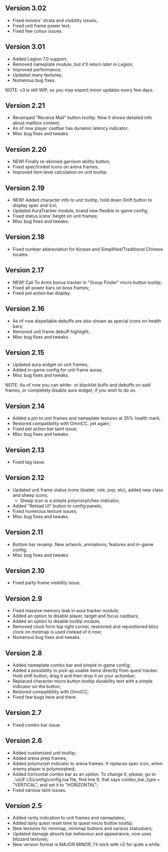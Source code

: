 ## Version 3.02

- Fixed movers' strata and visibility issues;
- Fixed unit frame power text;
- Fixed few colour issues.

## Version 3.01

- Added Legion 7.0 support;
- Removed nameplate module, but it'll return later in Legion;
- Improved performance;
- Updated many textures;
- Numerous bug fixes.

NOTE: v3 is still WIP, so you may expect minor updates every few days.

## Version 2.21

- Revamped "Receive Mail" button tooltip. Now it shows detailed info about mailbox content;
- As of now player castbar has dynamic latency indicator;
- Misc bug fixes and tweaks.

## Version 2.20

- NEW! Finally re-skinned garrison ability button;
- Fixed spec/trinket icons on arena frames;
- Improved item level calculation on unit tooltip.

## Version 2.19

- NEW! Added character info to unit tooltip, hold down Shift button to display spec and iLvl;
- Updated AuraTracker module, brand new flexible in-game config;
- Fixed status icons' height on unit frames;
- Misc bug fixes and tweaks.

## Version 2.18

- Fixed number abbreviation for Korean and Simplified/Traditional Chinese locales.

## Version 2.17

- NEW! Call To Arms bonus tracker in "Group Finder" micro button tooltip;
- Fixed alt power bars on boss frames;
- Fixed pet action bar display.

## Version 2.16

- As of now dispellable debuffs are also shown as special icons on health bars;
- Removed unit frame debuff highlight;
- Misc bug fixes and tweaks.

## Version 2.15

- Updated aura widget on unit frames;
- Added in-game config for unit frame auras;
- Misc bug fixes and tweaks.

NOTE: As of now you can white- or blacklist buffs and debuffs on said frames, or completely disable aura widget, if you wish to do so.

## Version 2.14

- Added a pin to unit frames and nameplate textures at 35% health mark;
- Restored compatibility with OmniCC, yet again;
- Fixed pet action bar taint issue;
- Misc bug fixes and tweaks.

## Version 2.13

- Fixed tag issue.

## Version 2.12

- Updated unit frame status icons (leader, role, pvp, etc), added new class and sheep icons;
  - Sheep icon is a simple polymorph/hex indicator;
- Added "Reload UI" button to config panels;
- Fixed numerous texture issues;
- Misc bug fixes and tweaks.

## Version 2.11

- Bottom bar revamp. New artwork, animations, features and in-game config;
- Misc bug fixes and tweaks.

## Version 2.10

- Fixed party frame visibility issue.

## Version 2.9

- Fixed massive memory leak in aura tracker module;
- Added an option to disable player, target and focus castbars;
- Added an option to disable tooltip module;
- Removed clock form top right corner, reskinned and repositioned blizz clock on minimap is used instead of it now;
- Numerous bug fixes and tweaks.

## Version 2.8

- Added nameplate combo bar and simple in-game config;
- Added a possibility to pick up usable items directly from quest tracker. Hold shift button, drag it and then drop it on your actionbar;
- Replaced character micro button tooltip durability text with a simple indicator on the button;
- Restored compatibility with OmniCC;
- Fixed few bugs here and there.

## Version 2.7

- Fixed combo bar issue.

## Version 2.6

- Added customized unit tooltip;
- Added arena prep frames;
- Added polymorph indicator to arena frames. It replaces spec icon, when enemy player is polymorphed;
- Added horizontal combo bar as an option. To change it, please, go to ..\oUF LS\config\config.lua file, find line 9, that says combo_bar_type = "VERTICAL", and set it to "HORIZONTAL";
- Fixed various taint issues.

## Version 2.5

- Added rarity indication to unit frames and nameplates;
- Added daily quest reset time to quest micro button tooltip;
- New textures for minimap, minimap buttons and various statusbars;
- Updated damage absorb bar behaviour and appearance, now uses blizzard textures;
- New version format is MAJOR.MINOR, I'll stick with v2 for quite a while.
